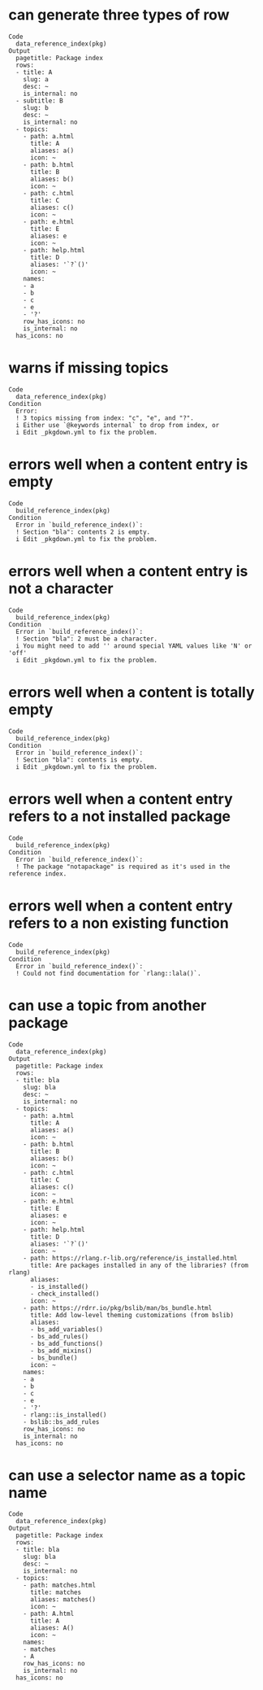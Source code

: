 # can generate three types of row

    Code
      data_reference_index(pkg)
    Output
      pagetitle: Package index
      rows:
      - title: A
        slug: a
        desc: ~
        is_internal: no
      - subtitle: B
        slug: b
        desc: ~
        is_internal: no
      - topics:
        - path: a.html
          title: A
          aliases: a()
          icon: ~
        - path: b.html
          title: B
          aliases: b()
          icon: ~
        - path: c.html
          title: C
          aliases: c()
          icon: ~
        - path: e.html
          title: E
          aliases: e
          icon: ~
        - path: help.html
          title: D
          aliases: '`?`()'
          icon: ~
        names:
        - a
        - b
        - c
        - e
        - '?'
        row_has_icons: no
        is_internal: no
      has_icons: no
      

# warns if missing topics

    Code
      data_reference_index(pkg)
    Condition
      Error:
      ! 3 topics missing from index: "c", "e", and "?".
      i Either use `@keywords internal` to drop from index, or
      i Edit _pkgdown.yml to fix the problem.

# errors well when a content entry is empty

    Code
      build_reference_index(pkg)
    Condition
      Error in `build_reference_index()`:
      ! Section "bla": contents 2 is empty.
      i Edit _pkgdown.yml to fix the problem.

# errors well when a content entry is not a character

    Code
      build_reference_index(pkg)
    Condition
      Error in `build_reference_index()`:
      ! Section "bla": 2 must be a character.
      i You might need to add '' around special YAML values like 'N' or 'off'
      i Edit _pkgdown.yml to fix the problem.

# errors well when a content is totally empty

    Code
      build_reference_index(pkg)
    Condition
      Error in `build_reference_index()`:
      ! Section "bla": contents is empty.
      i Edit _pkgdown.yml to fix the problem.

# errors well when a content entry refers to a not installed package

    Code
      build_reference_index(pkg)
    Condition
      Error in `build_reference_index()`:
      ! The package "notapackage" is required as it's used in the reference index.

# errors well when a content entry refers to a non existing function

    Code
      build_reference_index(pkg)
    Condition
      Error in `build_reference_index()`:
      ! Could not find documentation for `rlang::lala()`.

# can use a topic from another package

    Code
      data_reference_index(pkg)
    Output
      pagetitle: Package index
      rows:
      - title: bla
        slug: bla
        desc: ~
        is_internal: no
      - topics:
        - path: a.html
          title: A
          aliases: a()
          icon: ~
        - path: b.html
          title: B
          aliases: b()
          icon: ~
        - path: c.html
          title: C
          aliases: c()
          icon: ~
        - path: e.html
          title: E
          aliases: e
          icon: ~
        - path: help.html
          title: D
          aliases: '`?`()'
          icon: ~
        - path: https://rlang.r-lib.org/reference/is_installed.html
          title: Are packages installed in any of the libraries? (from rlang)
          aliases:
          - is_installed()
          - check_installed()
          icon: ~
        - path: https://rdrr.io/pkg/bslib/man/bs_bundle.html
          title: Add low-level theming customizations (from bslib)
          aliases:
          - bs_add_variables()
          - bs_add_rules()
          - bs_add_functions()
          - bs_add_mixins()
          - bs_bundle()
          icon: ~
        names:
        - a
        - b
        - c
        - e
        - '?'
        - rlang::is_installed()
        - bslib::bs_add_rules
        row_has_icons: no
        is_internal: no
      has_icons: no
      

# can use a selector name as a topic name

    Code
      data_reference_index(pkg)
    Output
      pagetitle: Package index
      rows:
      - title: bla
        slug: bla
        desc: ~
        is_internal: no
      - topics:
        - path: matches.html
          title: matches
          aliases: matches()
          icon: ~
        - path: A.html
          title: A
          aliases: A()
          icon: ~
        names:
        - matches
        - A
        row_has_icons: no
        is_internal: no
      has_icons: no
      


